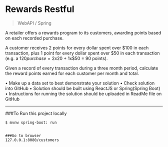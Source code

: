 Rewards Restful
===============================

> WebAPI / Spring

 

A retailer offers a rewards program to its customers, awarding points based on each recorded purchase.
 
A customer receives 2 points for every dollar spent over $100 in each transaction, plus 1 point for every dollar spent over $50 in each transaction
(e.g. a $120 purchase = 2x$20 + 1x$50 = 90 points).
 
Given a record of every transaction during a three month period, calculate the reward points earned for each customer per month and total.
 
•	Make up a data set to best demonstrate your solution
•	Check solution into GitHub
•       Solution should be built using ReactJS or Spring(Spring Boot)
•       Instructions for running the solution should be uploaded in ReadMe file on GitHub



  

------------------------------------------------------------


###To Run this project locally
```shell
$ mvnw spring-boot: run


###Go to browser
127.0.0.1:8080/customers
